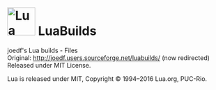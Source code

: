 # <img src="hdata/lua.png" alt="Lua Logo" width="64" height="64"> LuaBuilds

joedf's Lua builds - Files  
Original: http://joedf.users.sourceforge.net/luabuilds/ (now redirected)  
Released under MIT License.

Lua is released under MIT, Copyright © 1994–2016 Lua.org, PUC-Rio. 
